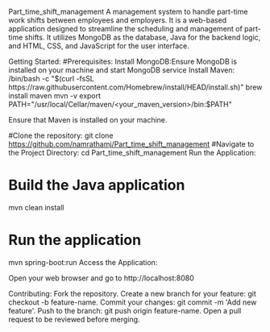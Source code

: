 Part_time_shift_management
A management system to handle part-time work shifts between employees and employers. It is a web-based application designed to streamline the scheduling and management of part-time shifts. It utilizes MongoDB as the database, Java for the backend logic, and HTML, CSS, and JavaScript for the user interface.

Getting Started:
#Prerequisites:
Install MongoDB:Ensure MongoDB is installed on your machine and start MongoDB service 
Install Maven:
/bin/bash -c "$(curl -fsSL https://raw.githubusercontent.com/Homebrew/install/HEAD/install.sh)"
brew install maven
mvn -v
export PATH="/usr/local/Cellar/maven/<your_maven_version>/bin:$PATH"

Ensure that Maven is installed on your machine.


#Clone the repository:
git clone https://github.com/namrathamj/Part_time_shift_management
#Navigate to the Project Directory:
cd Part_time_shift_management
Run the Application:
# Build the Java application
mvn clean install

# Run the application
mvn spring-boot:run
Access the Application:

Open your web browser and go to http://localhost:8080

Contributing:
Fork the repository.
Create a new branch for your feature: git checkout -b feature-name.
Commit your changes: git commit -m 'Add new feature'.
Push to the branch: git push origin feature-name.
Open a pull request to be reviewed before merging.

